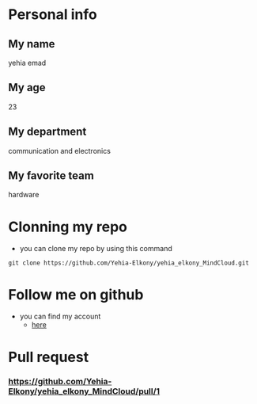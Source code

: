 # Personal info
## My name
yehia emad
## My age
23
## My department
communication and electronics 
## My favorite team
hardware

# Clonning my repo 
- you can clone my repo by using this command
```
git clone https://github.com/Yehia-Elkony/yehia_elkony_MindCloud.git
```
# Follow me on github
- you can find my account
  - [here](https://github.com/Yehia-Elkony)
# Pull request 
### https://github.com/Yehia-Elkony/yehia_elkony_MindCloud/pull/1